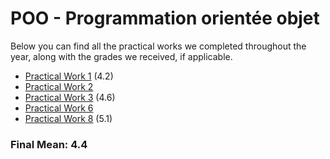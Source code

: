 # POO - Programmation orientée objet

Below you can find all the practical works we completed throughout the year, along with the grades we received, if applicable.

 - [Practical Work 1](https://github.com/CalvinGraf1/poo/tree/main/pw01) (4.2)
 - [Practical Work 2](https://github.com/CalvinGraf1/poo/tree/main/pw02)
 - [Practical Work 3](https://github.com/CalvinGraf1/poo/tree/main/pw03) (4.6)
 - [Practical Work 6](https://github.com/CalvinGraf1/poo/tree/main/pw06)
 - [Practical Work 8](https://github.com/CalvinGraf1/poo/tree/main/pw08) (5.1)

### Final Mean: **4.4**

